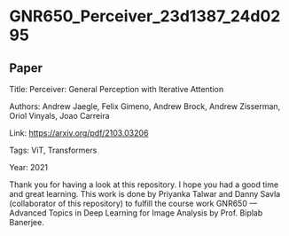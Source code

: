 # GNR650_Perceiver_23d1387_24d0295
## Paper

Title: Perceiver: General Perception with Iterative Attention

Authors: Andrew Jaegle, Felix Gimeno, Andrew Brock, Andrew Zisserman, Oriol Vinyals, Joao Carreira

Link: https://arxiv.org/pdf/2103.03206

Tags: ViT, Transformers

Year: 2021








Thank you for having a look at this repository. I hope you had a good time and great learning. This work is done by Priyanka Talwar and Danny Savla (collaborator of this repository) to fulfill the course work GNR650 — Advanced Topics in Deep Learning for Image Analysis by Prof. Biplab Banerjee.
